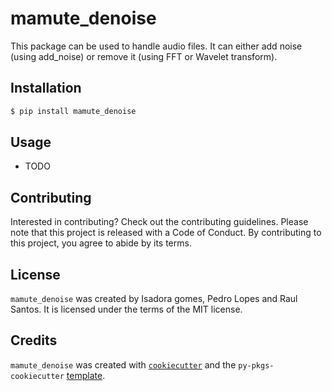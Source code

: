 # mamute_denoise

This package can be used to handle audio files. It can either add noise (using add_noise) or remove it (using FFT or Wavelet transform).

## Installation

```bash
$ pip install mamute_denoise
```

## Usage

- TODO

## Contributing

Interested in contributing? Check out the contributing guidelines. Please note that this project is released with a Code of Conduct. By contributing to this project, you agree to abide by its terms.

## License

`mamute_denoise` was created by Isadora gomes, Pedro Lopes and Raul Santos. It is licensed under the terms of the MIT license.

## Credits

`mamute_denoise` was created with [`cookiecutter`](https://cookiecutter.readthedocs.io/en/latest/) and the `py-pkgs-cookiecutter` [template](https://github.com/py-pkgs/py-pkgs-cookiecutter).
